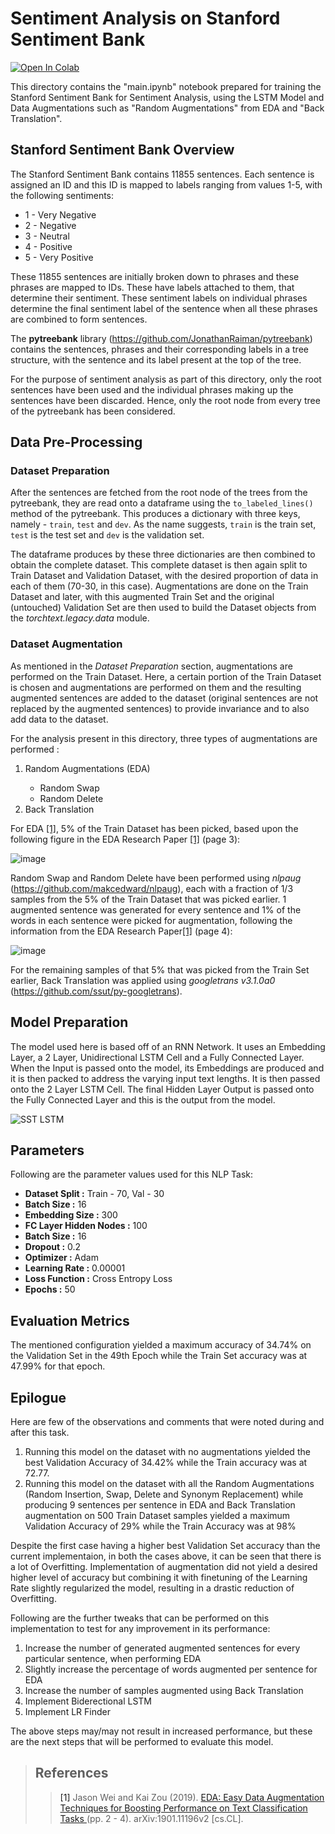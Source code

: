 # Sentiment Analysis on Stanford Sentiment Bank

[![Open In Colab](https://colab.research.google.com/assets/colab-badge.svg)](https://colab.research.google.com/github/sudo-rickroll/END2/blob/main/S5/main.ipynb)

This directory contains the "main.ipynb" notebook prepared for training the Stanford Sentiment Bank for Sentiment Analysis, using the LSTM Model and Data Augmentations such as "Random Augmentations" from EDA and "Back Translation".

## Stanford Sentiment Bank Overview

The Stanford Sentiment Bank contains 11855 sentences. Each sentence is assigned an ID and this ID is mapped to labels ranging from values 1-5, with the following sentiments:
<ul>
  <li>1 - Very Negative</li>
  <li>2 - Negative</li>
  <li>3 - Neutral</li>
  <li>4 - Positive</li>
  <li>5 - Very Positive</li>
</ul>

These 11855 sentences are initially broken down to phrases and these phrases are mapped to IDs. These have labels attached to them, that determine their sentiment. These sentiment labels on individual phrases determine the final sentiment label of the sentence when all these phrases are combined to form sentences.

The <b>pytreebank</b> library (https://github.com/JonathanRaiman/pytreebank) contains the sentences, phrases and their corresponding labels in a tree structure, with the sentence and its label present at the top of the tree.

For the purpose of sentiment analysis as part of this directory, only the root sentences have been used and the individual phrases making up the sentences have been discarded. Hence, only the root node from every tree of the pytreebank has been considered. 


## Data Pre-Processing

### Dataset Preparation

After the sentences are fetched from the root node of the trees from the pytreebank, they are read onto a dataframe using the `to_labeled_lines()` method of the pytreebank. This produces a dictionary with three keys, namely - `train`, `test` and `dev`. As the name suggests, `train` is the train set, `test` is the test set and `dev` is the validation set.

The dataframe produces by these three dictionaries are then combined to obtain the complete dataset. This complete dataset is then again split to Train Dataset and Validation Dataset, with the desired proportion of data in each of them (70-30, in this case). Augmentations are done on the Train Dataset and later, with this augmented Train Set and the original (untouched) Validation Set are then used to build the Dataset objects from the <i>torchtext.legacy.data</i> module. 

### Dataset Augmentation

As mentioned in the <i>Dataset Preparation</i> section, augmentations are performed on the Train Dataset. Here, a certain portion of the Train Dataset is chosen and augmentations are performed on them and the resulting augmented sentences are added to the dataset (original sentences are not replaced by the augmented sentences) to provide invariance and to also add data to the dataset.

For the analysis present in this directory, three types of augmentations are performed :
<ol>
  <li>Random Augmentations (EDA)</li>
  <ul>
    <li>Random Swap</li>
    <li>Random Delete</li>
  </ul>
  <li>Back Translation</li>
</ol>

For EDA [[1]](#1), 5% of the Train Dataset has been picked, based upon the following figure in the EDA Research Paper [[1]](#1) (page 3):

![image](https://user-images.githubusercontent.com/65642947/120890203-bbfa6580-c61e-11eb-8ca7-b537df93b68f.png)


Random Swap and Random Delete have been performed using <i>nlpaug</i> (https://github.com/makcedward/nlpaug), each with a fraction of 1/3 samples from the 5% of the Train Dataset that was picked earlier. 1 augmented sentence was generated for every sentence and 1% of the words in each sentence were picked for augmentation, following the information from the EDA Research Paper[[1]](#1) (page 4):

![image](https://user-images.githubusercontent.com/65642947/120890249-fc59e380-c61e-11eb-94d4-230f543e2d7a.png)


For the remaining samples of that 5% that was picked from the Train Set earlier, Back Translation was applied using <i>googletrans v3.1.0a0</i> (https://github.com/ssut/py-googletrans). 

## Model Preparation

The model used here is based off of an RNN Network. It uses an Embedding Layer, a 2 Layer, Unidirectional LSTM Cell and a Fully Connected Layer. When the Input is passed onto the model, its Embeddings are produced and it is then packed to address the varying input text lengths. It is then passed onto the 2 Layer LSTM Cell. The final Hidden Layer Output is passed onto the Fully Connected Layer and this is the output from the model.

![SST LSTM](https://user-images.githubusercontent.com/65642947/120892961-53b38000-c62e-11eb-8807-a8e4f60a9199.jpg)

## Parameters

Following are the parameter values used for this NLP Task:

<ul>
  <li><b>Dataset Split :</b> Train - 70, Val - 30 </li>
  <li><b>Batch Size :</b> 16 </li>
  <li><b>Embedding Size :</b> 300 </li>
  <li><b>FC Layer Hidden Nodes :</b> 100 </li>
  <li><b>Batch Size :</b> 16 </li>
  <li><b>Dropout :</b> 0.2 </li>
  <li><b>Optimizer :</b> Adam </li>
  <li><b>Learning Rate :</b> 0.00001 </li>
  <li><b>Loss Function :</b> Cross Entropy Loss </li>
  <li><b>Epochs :</b> 50 </li>
</ul>

## Evaluation Metrics

The mentioned configuration yielded a maximum accuracy of 34.74% on the Validation Set in the 49th Epoch while the Train Set accuracy was at 47.99% for that epoch.

## Epilogue

Here are few of the observations and comments that were noted during and after this task.
<ol>
  <li>Running this model on the dataset with no augmentations yielded the best Validation Accuracy of 34.42% while the Train accuracy was at 72.77.</li>
  <li>Running this model on the dataset with all the Random Augmentations (Random Insertion, Swap, Delete and Synonym Replacement) while producing 9 sentences per sentence in EDA and Back Translation augmentation on 500 Train Dataset samples yielded a maximum Validation Accuracy of 29% while the Train Accuracy was at 98%</li>
</ol>

Despite the first case having a higher best Validation Set accuracy than the current implementaion, in both the cases above, it can be seen that there is a lot of Overfitting. Implementation of augmentation did not yield a desired higher level of accuracy but combining it with finetuning of the Learning Rate slightly regularized the model, resulting in a drastic reduction of Overfitting. 

Following are the further tweaks that can be performed on this implementation to test for any improvement in its performance:

<ol>
  <li>Increase the number of generated augmented sentences for every particular sentence, when performing EDA</li>
  <li>Slightly increase the percentage of words augmented per sentence for EDA</li>
  <li>Increase the number of samples augmented using Back Translation</li>
  <li>Implement Biderectional LSTM</li>
  <li>Implement LR Finder</li>
</ol>

The above steps may/may not result in increased performance, but these are the next steps that will be performed to evaluate this model.
  
  

> ## References
  >><a id="1">[1]</a> 
    Jason Wei and Kai Zou (2019). 
    <a href="https://arxiv.org/abs/1901.11196v2">EDA: Easy Data Augmentation Techniques for Boosting Performance on Text Classification Tasks </a> (pp. 2 - 4).
    arXiv:1901.11196v2 [cs.CL].
